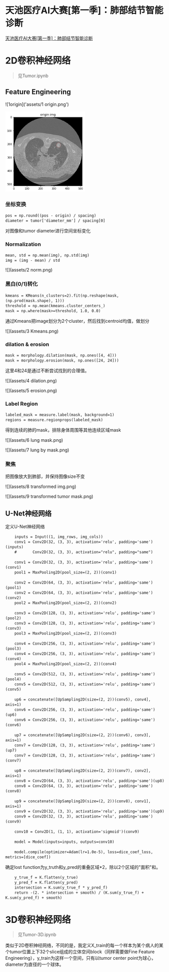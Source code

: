 # 天池医疗AI大赛[第一季]：肺部结节智能诊断

[天池医疗AI大赛[第一季]：肺部结节智能诊断](https://tianchi.aliyun.com/competition/information.htm)

# 2D卷积神经网络

> 见Tumor.ipynb

## Feature Engineering

![1origin]('assets/1 origin.png')

<img src="./assets/1 origin.png" width="250">

### 坐标变换

```
pos = np.round((pos - origin) / spacing)
diameter = tumor['diameter_mm'] / spacing[0]
```

对图像和tumor diameter进行空间坐标变化

### Normalization

```
mean, std = np.mean(img), np.std(img)
img = (img - mean) / std
```

![](assets/2 norm.png)

### 黑白(0/1)转化

```
kmeans = KMeans(n_clusters=2).fit(np.reshape(mask, (np.prod(mask.shape), 1)))
threshold = np.mean(kmeans.cluster_centers_)
mask = np.where(mask>=threshold, 1.0, 0.0)
```

通过Kmeans把image划分为2个cluster，然后找到centroid均值，做划分

![](assets/3 Kmeans.png)

### dilation & erosion

```
mask = morphology.dilation(mask, np.ones([4, 4]))
mask = morphology.erosion(mask, np.ones([24, 24]))
```

这里4和24是通过不断尝试找到的合理值。

![](assets/4 dilation.png)

![](assets/5 erosion.png)

### Label Region

```
labeled_mask = measure.label(mask, background=1)
regions = measure.regionprops(labeled_mask)
```

得到连续的肺的mask，排除身体周围等其他连续区域mask

![](assets/6 lung mask.png)

![](assets/7 lung by mask.png)

### 聚焦

把图像放大到肺部，并保持图像size不变

![](assets/8 transformed img.png)

![](assets/9 transformed tumor mask.png)

## U-Net神经网络

定义U-Net神经网络

```
    inputs = Input((1, img_rows, img_cols))
    conv1 = Conv2D(32, (3, 3), activation='relu', padding='same')(inputs)
    #       Conv2D(32, (3, 3), activation="relu", padding="same")

    conv1 = Conv2D(32, (3, 3), activation='relu', padding='same')(conv1)
    pool1 = MaxPooling2D(pool_size=(2, 2))(conv1)

    conv2 = Conv2D(64, (3, 3), activation='relu', padding='same')(pool1)
    conv2 = Conv2D(64, (3, 3), activation='relu', padding='same')(conv2)
    pool2 = MaxPooling2D(pool_size=(2, 2))(conv2)

    conv3 = Conv2D(128, (3, 3), activation='relu', padding='same')(pool2)
    conv3 = Conv2D(128, (3, 3), activation='relu', padding='same')(conv3)
    pool3 = MaxPooling2D(pool_size=(2, 2))(conv3)

    conv4 = Conv2D(256, (3, 3), activation='relu', padding='same')(pool3)
    conv4 = Conv2D(256, (3, 3), activation='relu', padding='same')(conv4)
    pool4 = MaxPooling2D(pool_size=(2, 2))(conv4)

    conv5 = Conv2D(512, (3, 3), activation='relu', padding='same')(pool4)
    conv5 = Conv2D(512, (3, 3), activation='relu', padding='same')(conv5)

    up6 = concatenate([UpSampling2D(size=(2, 2))(conv5), conv4], axis=1)
    conv6 = Conv2D(256, (3, 3), activation='relu', padding='same')(up6)
    conv6 = Conv2D(256, (3, 3), activation='relu', padding='same')(conv6)

    up7 = concatenate([UpSampling2D(size=(2, 2))(conv6), conv3], axis=1)
    conv7 = Conv2D(128, (3, 3), activation='relu', padding='same')(up7)
    conv7 = Conv2D(128, (3, 3), activation='relu', padding='same')(conv7)

    up8 = concatenate([UpSampling2D(size=(2, 2))(conv7), conv2], axis=1)
    conv8 = Conv2D(64, (3, 3), activation='relu', padding='same')(up8)
    conv8 = Conv2D(64, (3, 3), activation='relu', padding='same')(conv8)

    up9 = concatenate([UpSampling2D(size=(2, 2))(conv8), conv1], axis=1)
    conv9 = Conv2D(32, (3, 3), activation='relu', padding='same')(up9)
    conv9 = Conv2D(32, (3, 3), activation='relu', padding='same')(conv9)

    conv10 = Conv2D(1, (1, 1), activation='sigmoid')(conv9)

    model = Model(inputs=inputs, outputs=conv10)

    model.compile(optimizer=Adam(lr=1.0e-5), loss=dice_coef_loss, metrics=[dice_coef])
```

确定lost function为y_truth和y_pred的重叠区域*2，除以2个区域的"面积"和。

```
    y_true_f = K.flatten(y_true)
    y_pred_f = K.flatten(y_pred)
    intersection = K.sum(y_true_f * y_pred_f)
    return -(2. * intersection + smooth) / (K.sum(y_true_f) + K.sum(y_pred_f) + smooth)

```

# 3D卷积神经网络

> 见Tumor-3D.ipynb

类似于2D卷积神经网络，不同的是，我定义X_train的每一个样本为某个病人的某个tumor位置上下32个slice组成的立体空间block（同样需要做Fine Feature Engineering），y_train为这样一个空间，只有以tumor center point为球心，diameter为直径的一个球体。
